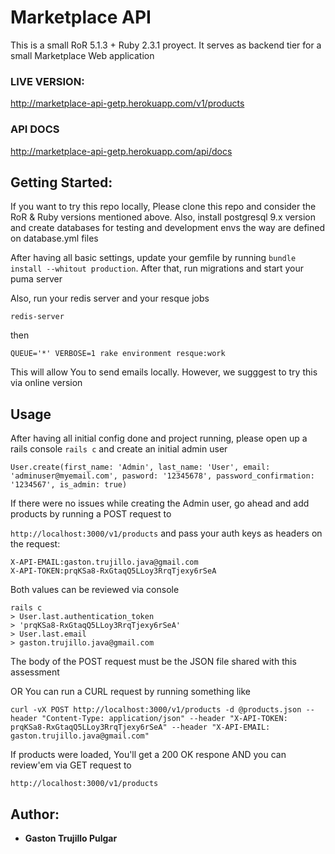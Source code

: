 # Marketplace API

This is a small RoR 5.1.3 + Ruby 2.3.1 proyect. It serves as backend tier for a small Marketplace Web application

### LIVE VERSION:
http://marketplace-api-getp.herokuapp.com/v1/products

### API DOCS
http://marketplace-api-getp.herokuapp.com/api/docs

## Getting Started:

If you want to try this repo locally, Please clone this repo and consider the RoR & Ruby versions mentioned above. Also, install postgresql 9.x version and create databases for testing and development envs the way are defined on database.yml files

After having all basic settings, update your gemfile by running `bundle install --whitout production`. After that, run migrations and start your puma server

Also, run your redis server and your resque jobs

```
redis-server
```

then

```
QUEUE='*' VERBOSE=1 rake environment resque:work
```
This will allow You to send emails locally. However, we sugggest to try this via online version

## Usage

After having all initial config done and project running, please open up a rails console `rails c` and create an initial admin user

```
User.create(first_name: 'Admin', last_name: 'User', email: 'adminuser@myemail.com', pasword: '12345678', password_confirmation: '1234567', is_admin: true)
```
If there were no issues while creating the Admin user, go ahead and add products by running a POST request to

`http://localhost:3000/v1/products`
and pass your auth keys as headers on the request:

```
X-API-EMAIL:gaston.trujillo.java@gmail.com
X-API-TOKEN:prqKSa8-RxGtaqQ5LLoy3RrqTjexy6rSeA
```
Both values can be reviewed via console

```
rails c
> User.last.authentication_token
> 'prqKSa8-RxGtaqQ5LLoy3RrqTjexy6rSeA'
> User.last.email
> gaston.trujillo.java@gmail.com
```

The body of the POST request must be the JSON file shared with this assessment

OR You can run a CURL request by running
something like

```curl -vX POST http://localhost:3000/v1/products -d @products.json --header "Content-Type: application/json" --header "X-API-TOKEN: prqKSa8-RxGtaqQ5LLoy3RrqTjexy6rSeA" --header "X-API-EMAIL: gaston.trujillo.java@gmail.com"```

If products were loaded, You'll get a 200 OK respone AND you can review'em via GET request to

`http://localhost:3000/v1/products`

## Author:

* **Gaston Trujillo Pulgar**

